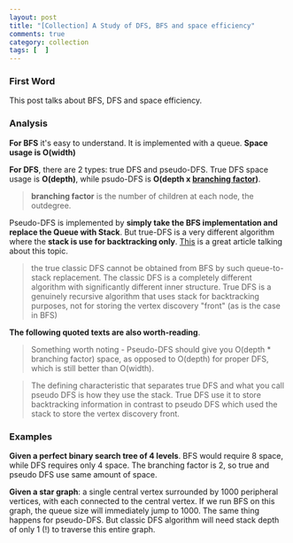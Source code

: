 ```yaml
---
layout: post
title: "[Collection] A Study of DFS, BFS and space efficiency"
comments: true
category: collection
tags: [  ]
---
```



### First Word

This post talks about BFS, DFS and space efficiency. 

### Analysis

__For BFS__ it's easy to understand. It is implemented with a queue. __Space usage is O(width)__

__For DFS__, there are 2 types: true DFS and pseudo-DFS. True DFS space usage is __O(depth)__, while psudo-DFS is __O(depth x [branching factor](http://en.wikipedia.org/wiki/Branching_factor))__. 

> __branching factor__ is the number of children at each node, the outdegree. 

Pseudo-DFS is implemented by __simply take the BFS implementation and replace the Queue with Stack__. But true-DFS is a very different algorithm where the __stack is use for backtracking only__. [This](http://stackoverflow.com/a/20429574) is a great article talking about this topic. 

> the true classic DFS cannot be obtained from BFS by such queue-to-stack replacement. The classic DFS is a completely different algorithm with significantly different inner structure. True DFS is a genuinely recursive algorithm that uses stack for backtracking purposes, not for storing the vertex discovery "front" (as is the case in BFS)

__The following quoted texts are also worth-reading__.

> Something worth noting - Pseudo-DFS should give you O(depth * branching factor) space, as opposed to O(depth) for proper DFS, which is still better than O(width). 

> The defining characteristic that separates true DFS and what you call pseudo DFS is how they use the stack. True DFS use it to store backtracking information in contrast to pseudo DFS which used the stack to store the vertex discovery front.

### Examples

__Given a perfect binary search tree of 4 levels__. BFS would require 8 space, while DFS requires only 4 space. The branching factor is 2, so true and pseudo DFS use same amount of space. 

__Given a star graph__: a single central vertex surrounded by 1000 peripheral vertices, with each connected to the central vertex. If we run BFS on this graph, the queue size will immediately jump to 1000. The same thing happens for pseudo-DFS. But classic DFS algorithm will need stack depth of only 1 (!) to traverse this entire graph. 

